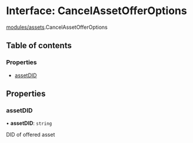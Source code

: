 # Interface: CancelAssetOfferOptions

[modules/assets](../modules/modules_assets.md).CancelAssetOfferOptions

## Table of contents

### Properties

- [assetDID](modules_assets.CancelAssetOfferOptions.md#assetdid)

## Properties

### assetDID

• **assetDID**: `string`

DID of offered asset
